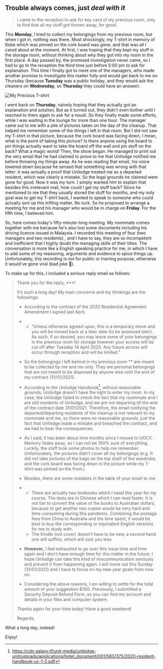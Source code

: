 ## Trouble always comes, just _deal with it_

> I came to the reception to ask for key card of my previous room, only to find that all my stuff got thrown away, for good. 

This **Monday**, I tried to collect my belongings from my previous room, but when I got in, nothing was there. Most shockingly, my T-shirt in memory of Kobe which was pinned on the cork board was gone, and that was all I cared about at the moment. At first, I was hoping that they kept my stuff in the storage room, without thinking about why they got into my room in the first place. A day passed by, the promised investigation never came, so I had to go to the reception the third time just before 5:00 pm to ask for explanation. This time I finally got to meet one of the managers, who made another promise to investigate this matter fully and would get back to me on Thursday (because **Tuesday** was a public holiday, and they would ask the cleaners on **Wednesday**, so **Thursday** they could have an answer). 

![My Precious T-shirt](https://cdn-std.droplr.net/files/acc_498334/5ryZKy)

I went back on **Thursday**, naively hoping that they actually got an explanation and solution. But as it turned out, they didn't even bother until I reached to them again to ask for a result. So they finally made some efforts, while I was waiting in the lounge for more than one hour. The manager came out to me with a pile of pictures taken on the day of the cleanup. That helped me remember some of the things I left in that room. But I did not saw my T-shirt in that picture, because the cork board was facing down, I mean, what is the point of taking this picture? Is there anyone using the board to pin things actually want to take the board off the wall and pin stuff on the back? What a magic world! Then, the show began. He managed to print out the very email that he had claimed to prove to me that Unilodge notified me before throwing my things away. As he was reading that email, his voice lowered down because he sensed that something was wrong with that letter: it was actually a proof that Unilodge treated me as a departed resident, which was clearly a mistake. So the legal grounds he claimed were gone for good. Now it was my turn. I simply wanted him to explain that besides this irrelevant mail, how could I get my stuff back? Since he mentioned to me that they usually stored the stuff for months, and my only goal was to get my T-shirt back, I wanted to speak to someone who could actually sort up this trifling matter. No luck. So he proposed to arrange a meeting for me and his manager who would be in charge on **Friday**. For the fifth time, I believed him. 

So, here comes today's fifty-minute-long meeting. My roommate comes together with me because he's also lost some documents including his driving licence issued in Malaysia. I recorded this meeting of four (two managers and two residents) , and I have to say, they are so incompetent and inefficient that I highly doubt the managing skills of their titles. The conversation is more like a English speaking practice for me, in which I have to add some of my reasoning, arguments and evidence to spice things up. Unfortunately, this recording is not for public or training purpose, otherwise it would've gone viral (bad joke 🤣). 

To make up for this, I included a _serious_ reply email as follows: 

> Thank you for the reply, ***!
>
> It’s such a long day!
> My main concerns and my thinkings are the followings:
>
> - According to the contract of the 2020 Residential Agreement Amendment I signed last April,
>
> - - “Unless otherwise agreed upon, this is a temporary move and you will be moved back at a later date (to be assessed later). As such, if so desired, you may leave some of your belongings in the previous room for storage however your access will be cut off after Tuesday 14 April 2020. Any future access will occur through reception and will be limited.”
>
> - So the belongings I left behind in my previous room ** are meant to be collected by me and me only. They are personal belongings that are not meant to be disposed by anyone else until the end of my contract (31/01/2021).
>
> - According to the Unilodge Handbook[^1], without reasonable grounds, Unilodge doesn’t have the right to enter my room. In my case, the Unilodge failed to check the fact that my roommate and I are still residents of Unilodge, and we are not departing till the end of the contract date 31/01/2021. Therefore, the email notifying the departed/departing residents of the cleanup is not relevant to my roommate and me, so there were no reasonable grounds, just the fact that Unilodge made a mistake and breached the contract, and we had to bear the consequences.
>
> - As I said, it has been about nine months since I moved to UOCV. Memory fades away, so I can not be 100% sure of everything. Luckily, the staff took some photos to help me remember. Unfortunately, the pictures didn’t cover all my belongings (e.g. It did not take pictures of the bags on the top shelf of the wardrobe; and the cork board was facing down in the picture while my T-shirt was pinned on the front.)
>
> - Besides, there are some mistakes in the table of your email to me:
>
> - - There are actually two textbooks which I need this year for my course. The texts are in Chinese which I can read faster. It is not fair to convert the value of the books to Australian dollars, because to get another two copies would be very hard and time-consuming during this pandemic. Combining the postage fees from China to Australia and the time spent, it would be best to buy the corresponding or equivalent English versions for me to study with.
>   - The Kindle (not cover) doesn't have to be new, a second hand one will suffice, which will cost you less.
>
> - **However,** I feel exhausted to go over this issue time and time again and I don’t have enough time for this matter in the future. I hope Unilodge can take this kind of miscommunication seriously and prevent it from happening again. I will move out this Sunday (31/01/2021) and I have to focus on my new year goals from now on.
>
> - Considering the above reasons, I am willing to settle for the total amount of your suggestion $350. Previously, I submitted a Security Deposit Refund Form, so you can find my account and details in your files and computer system.
>
> [^1]: https://cdn.galaxy.tf/unit-media/unilodge-unit/uploads/applications/hotel_document/001/583/375/2020-resident-handbook-uc-1-2.pdf
>
> Thanks again for your time today! Have a good weekend!
>
> Regards,

What a long day, indeed!

Enjoy!



